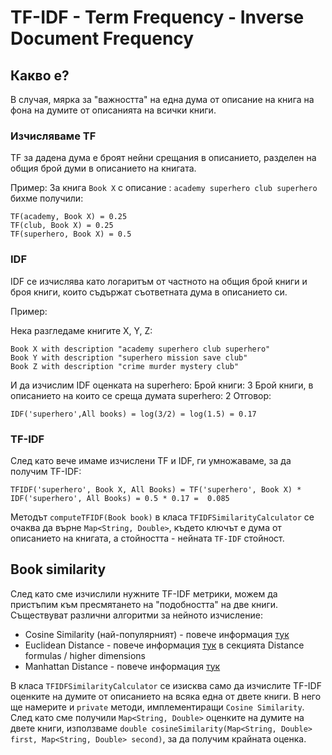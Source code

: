 # TF-IDF - Term Frequency - Inverse Document Frequency

## Какво е?

В случая, мярка за "важността" на една дума от описание на книга на фона на думите от описанията на всички книги.

### Изчисляваме TF

TF за дадена дума е броят нейни срещания в описанието, разделен на общия брой думи в описанието на книгата.

Пример:
За книга `Book X` с описание : `academy superhero club superhero` бихме получили:
```
TF(academy, Book X) = 0.25
TF(club, Book X) = 0.25
TF(superhero, Book X) = 0.5
```

### IDF

IDF се изчислява като логаритъм от частното на общия брой книги и броя книги, които съдържат съответната дума в описанието си.

Пример:

Нека разгледаме книгите X, Y, Z:
```
Book X with description "academy superhero club superhero"
Book Y with description "superhero mission save club"
Book Z with description "crime murder mystery club"
```
И да изчислим IDF оценката на superhero:
Брой книги: 3
Брой книги, в описанието на които се среща думата superhero: 2
Отговор:

```
IDF('superhero',All books) = log(3/2) = log(1.5) = 0.17
```

### TF-IDF

След като вече имаме изчислени TF и IDF, ги умножаваме, за да получим TF-IDF:

```
TFIDF('superhero', Book X, All Books) = TF('superhero', Book X) * IDF('superhero', All Books) = 0.5 * 0.17 =  0.085
```

Методът `computeTFIDF(Book book)` в класа `TFIDFSimilarityCalculator` се очаква да върне `Map<String, Double>`, където ключът е дума от описанието на книгата, а стойността - нейната `TF-IDF` стойност. 

## Book similarity

След като сме изчислили нужните TF-IDF метрики, можем да пристъпим към пресмятането на "подобността" на две книги.
Съществуват различни алгоритми за нейното изчисление:

  - Cosine Similarity (най-популярният) - повече информация [тук](https://en.wikipedia.org/wiki/Cosine_similarity#:~:text=In%20data%20analysis%2C%20cosine%20similarity,the%20product%20of%20their%20lengths)
  - Euclidean Distance - повече информация [тук](https://en.wikipedia.org/wiki/Euclidean_distance) в секцията Distance formulas / higher dimensions
  - Manhattan Distance - повече информация [тук](https://simple.wikipedia.org/wiki/Manhattan_distance)

В класа `TFIDFSimilarityCalculator` се изисква само да изчислите TF-IDF оценките на думите от описанието на всяка една от двете книги. В него ще намерите и `private` методи, имплементиращи `Cosine Similarity`.
След като сме получили `Map<String, Double>` оценките на думите на двете книги, използваме `double cosineSimilarity(Map<String, Double> first, Map<String, Double> second)`, за да получим крайната оценка.
